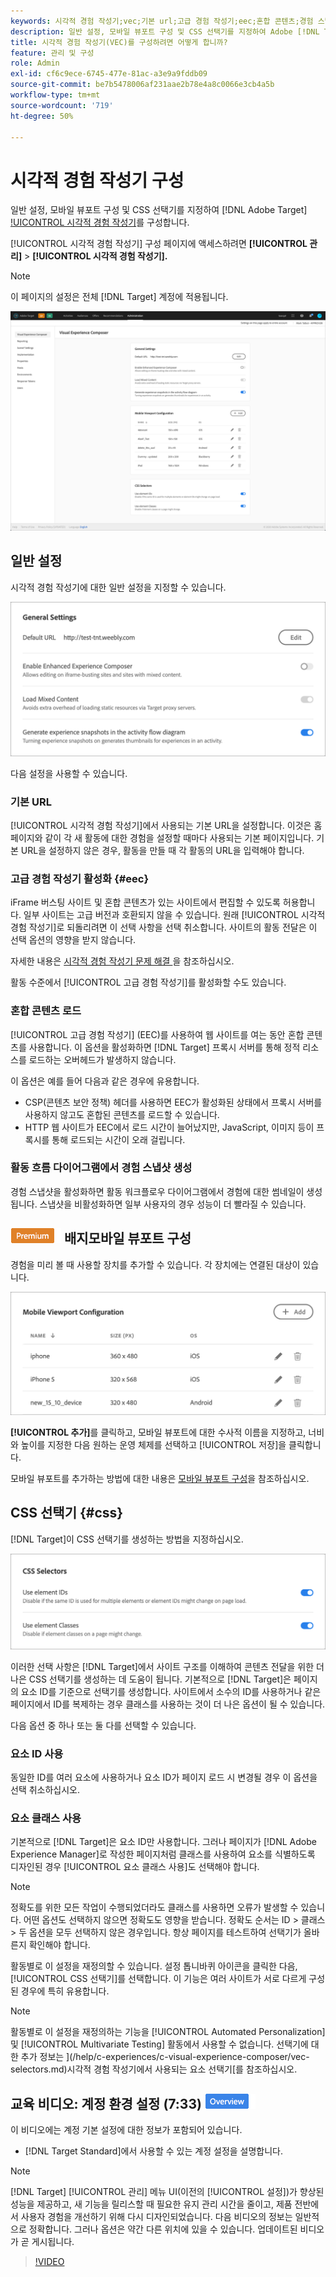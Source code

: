 ```yaml
---
keywords: 시각적 경험 작성기;vec;기본 url;고급 경험 작성기;eec;혼합 콘텐츠;경험 스냅샷;모바일 뷰포트;css;css 선택기
description: 일반 설정, 모바일 뷰포트 구성 및 CSS 선택기를 지정하여 Adobe [!DNL Target] VEC(시각적 경험 작성기)를 구성하는 방법을 알아봅니다.
title: 시각적 경험 작성기(VEC)를 구성하려면 어떻게 합니까?
feature: 관리 및 구성
role: Admin
exl-id: cf6c9ece-6745-477e-81ac-a3e9a9fddb09
source-git-commit: be7b5478006af231aae2b78e4a8c0066e3cb4a5b
workflow-type: tm+mt
source-wordcount: '719'
ht-degree: 50%

---
```


# 시각적 경험 작성기 구성

일반 설정, 모바일 뷰포트 구성 및 CSS 선택기를 지정하여 [!DNL Adobe Target] [!UICONTROL 시각적 경험 작성기](VEC)를 구성합니다.

[!UICONTROL 시각적 경험 작성기] 구성 페이지에 액세스하려면 **[!UICONTROL 관리]** > **[!UICONTROL 시각적 경험 작성기].**

>[!NOTE]
>
>이 페이지의 설정은 전체 [!DNL Target] 계정에 적용됩니다.

![시각적 경험 작성기 구성 페이지](/help/administrating-target/assets/vec.png)

## 일반 설정

시각적 경험 작성기에 대한 일반 설정을 지정할 수 있습니다.

![일반 설정 섹션](/help/administrating-target/assets/general-settings.png)

다음 설정을 사용할 수 있습니다.

### 기본 URL

[!UICONTROL 시각적 경험 작성기]에서 사용되는 기본 URL을 설정합니다. 이것은 홈 페이지와 같이 각 새 활동에 대한 경험을 설정할 때마다 사용되는 기본 페이지입니다. 기본 URL을 설정하지 않은 경우, 활동을 만들 때 각 활동의 URL을 입력해야 합니다.

### 고급 경험 작성기 활성화 {#eec}

iFrame 버스팅 사이트 및 혼합 콘텐츠가 있는 사이트에서 편집할 수 있도록 허용합니다. 일부 사이트는 고급 버전과 호환되지 않을 수 있습니다. 원래 [!UICONTROL 시각적 경험 작성기]로 되돌리려면 이 선택 사항을 선택 취소합니다. 사이트의 활동 전달은 이 선택 옵션의 영향을 받지 않습니다.

자세한 내용은 [ 시각적 경험 작성기 문제 해결 ](/help/c-experiences/c-visual-experience-composer/r-troubleshoot-composer/troubleshoot-composer.md)을 참조하십시오.

활동 수준에서 [!UICONTROL 고급 경험 작성기]를 활성화할 수도 있습니다.

### 혼합 콘텐츠 로드

[!UICONTROL 고급 경험 작성기] (EEC)를 사용하여 웹 사이트를 여는 동안 혼합 콘텐츠를 사용합니다. 이 옵션을 활성화하면 [!DNL Target] 프록시 서버를 통해 정적 리소스를 로드하는 오버헤드가 발생하지 않습니다.

이 옵션은 예를 들어 다음과 같은 경우에 유용합니다.

* CSP(콘텐츠 보안 정책) 헤더를 사용하면 EEC가 활성화된 상태에서 프록시 서버를 사용하지 않고도 혼합된 콘텐츠를 로드할 수 있습니다.
* HTTP 웹 사이트가 EEC에서 로드 시간이 늘어났지만, JavaScript, 이미지 등이 프록시를 통해 로드되는 시간이 오래 걸립니다.

### 활동 흐름 다이어그램에서 경험 스냅샷 생성

경험 스냅샷을 활성화하면 활동 워크플로우 다이어그램에서 경험에 대한 썸네일이 생성됩니다. 스냅샷을 비활성화하면 일부 사용자의 경우 성능이 더 빨라질 수 있습니다.

## ![Premium ](/help/assets/premium.png) 배지모바일 뷰포트 구성

경험을 미리 볼 때 사용할 장치를 추가할 수 있습니다. 각 장치에는 연결된 대상이 있습니다.

![모바일 뷰포트 구성 섹션](/help/administrating-target/assets/mobile-viewport-configuration.png)

**[!UICONTROL 추가]**&#x200B;를 클릭하고, 모바일 뷰포트에 대한 수사적 이름을 지정하고, 너비와 높이를 지정한 다음 원하는 운영 체제를 선택하고 [!UICONTROL 저장]을 클릭합니다.

모바일 뷰포트를 추가하는 방법에 대한 내용은 [모바일 뷰포트 구성](/help/c-experiences/c-visual-experience-composer/mobile-viewports.md)을 참조하십시오.

## CSS 선택기 {#css}

[!DNL Target]이 CSS 선택기를 생성하는 방법을 지정하십시오.

![CSS 선택기 섹션](/help/administrating-target/assets/css-selectors.png)

이러한 선택 사항은 [!DNL Target]에서 사이트 구조를 이해하여 콘텐츠 전달을 위한 더 나은 CSS 선택기를 생성하는 데 도움이 됩니다. 기본적으로 [!DNL Target]은 페이지의 요소 ID를 기준으로 선택기를 생성합니다. 사이트에서 소수의 ID를 사용하거나 같은 페이지에서 ID를 복제하는 경우 클래스를 사용하는 것이 더 나은 옵션이 될 수 있습니다.

다음 옵션 중 하나 또는 둘 다를 선택할 수 있습니다.

### 요소 ID 사용

동일한 ID를 여러 요소에 사용하거나 요소 ID가 페이지 로드 시 변경될 경우 이 옵션을 선택 취소하십시오.

### 요소 클래스 사용

기본적으로 [!DNL Target]은 요소 ID만 사용합니다. 그러나 페이지가 [!DNL Adobe Experience Manager]로 작성한 페이지처럼 클래스를 사용하여 요소를 식별하도록 디자인된 경우 [!UICONTROL 요소 클래스 사용]도 선택해야 합니다.

>[!NOTE]
>
>정확도를 위한 모든 작업이 수행되었더라도 클래스를 사용하면 오류가 발생할 수 있습니다. 어떤 옵션도 선택하지 않으면 정확도도 영향을 받습니다. 정확도 순서는 ID > 클래스 > 두 옵션을 모두 선택하지 않은 경우입니다. 항상 페이지를 테스트하여 선택기가 올바른지 확인해야 합니다.

활동별로 이 설정을 재정의할 수 있습니다. 설정 톱니바퀴 아이콘을 클릭한 다음, [!UICONTROL CSS 선택기]를 선택합니다. 이 기능은 여러 사이트가 서로 다르게 구성된 경우에 특히 유용합니다.

>[!NOTE]
>
>활동별로 이 설정을 재정의하는 기능을 [!UICONTROL Automated Personalization] 및 [!UICONTROL Multivariate Testing] 활동에서 사용할 수 없습니다.  선택기에 대한 추가 정보는 ](/help/c-experiences/c-visual-experience-composer/vec-selectors.md)시각적 경험 작성기에서 사용되는 요소 선택기[를 참조하십시오.

## 교육 비디오: 계정 환경 설정 (7:33) ![개요 배지](/help/assets/overview.png)

이 비디오에는 계정 기본 설정에 대한 정보가 포함되어 있습니다.

* [!DNL Target Standard]에서 사용할 수 있는 계정 설정을 설명합니다.

>[!NOTE]
>
>[!DNL Target] [!UICONTROL 관리] 메뉴 UI(이전의 [!UICONTROL 설정])가 향상된 성능을 제공하고, 새 기능을 릴리스할 때 필요한 유지 관리 시간을 줄이고, 제품 전반에서 사용자 경험을 개선하기 위해 다시 디자인되었습니다. 다음 비디오의 정보는 일반적으로 정확합니다. 그러나 옵션은 약간 다른 위치에 있을 수 있습니다. 업데이트된 비디오가 곧 게시됩니다.

>[!VIDEO](https://video.tv.adobe.com/v/17379)
